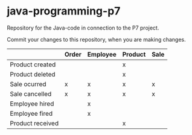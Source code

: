 # java-programming-p7
Repository for the Java-code in connection to the P7 project.

Commit your changes to this repository, when you are making changes.

|                  | Order | Employee | Product | Sale |
|------------------|-------|----------|---------|------|
| Product created  |       |          |    x    |      |
| Product deleted  |       |          |    x    |      |
| Sale ocurred     |   x   |    x     |    x    |   x  |
| Sale cancelled   |   x   |    x     |    x    |   x  |
| Employee hired   |       |    x     |         |      |
| Employee fired   |       |    x     |         |      |
| Product received |       |          |    x    |      |
